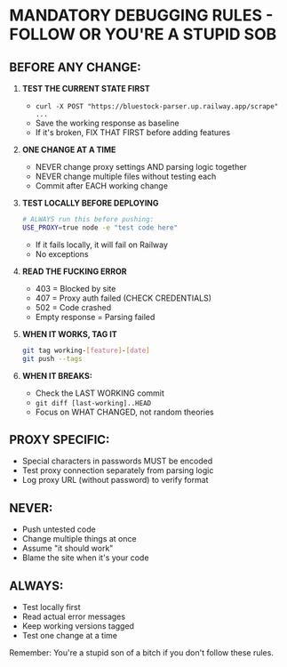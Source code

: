 # MANDATORY DEBUGGING RULES - FOLLOW OR YOU'RE A STUPID SOB

## BEFORE ANY CHANGE:
1. **TEST THE CURRENT STATE FIRST**
   - `curl -X POST "https://bluestock-parser.up.railway.app/scrape" ...` 
   - Save the working response as baseline
   - If it's broken, FIX THAT FIRST before adding features

2. **ONE CHANGE AT A TIME**
   - NEVER change proxy settings AND parsing logic together
   - NEVER change multiple files without testing each
   - Commit after EACH working change

3. **TEST LOCALLY BEFORE DEPLOYING**
   ```bash
   # ALWAYS run this before pushing:
   USE_PROXY=true node -e "test code here"
   ```
   - If it fails locally, it will fail on Railway
   - No exceptions

4. **READ THE FUCKING ERROR**
   - 403 = Blocked by site
   - 407 = Proxy auth failed (CHECK CREDENTIALS)
   - 502 = Code crashed
   - Empty response = Parsing failed
   
5. **WHEN IT WORKS, TAG IT**
   ```bash
   git tag working-[feature]-[date]
   git push --tags
   ```

6. **WHEN IT BREAKS:**
   - Check the LAST WORKING commit
   - `git diff [last-working]..HEAD`
   - Focus on WHAT CHANGED, not random theories

## PROXY SPECIFIC:
- Special characters in passwords MUST be encoded
- Test proxy connection separately from parsing logic
- Log proxy URL (without password) to verify format

## NEVER:
- Push untested code
- Change multiple things at once
- Assume "it should work"
- Blame the site when it's your code

## ALWAYS:
- Test locally first
- Read actual error messages
- Keep working versions tagged
- Test one change at a time

Remember: You're a stupid son of a bitch if you don't follow these rules.